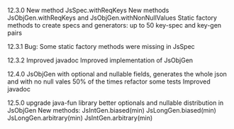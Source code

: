 12.3.0 
New method JsSpec.withReqKeys
New methods JsObjGen.withReqKeys and JsObjGen.withNonNullValues
Static factory methods to create specs and generators: up to 50 key-spec and key-gen pairs

12.3.1
Bug: Some static factory methods were missing in JsSpec

12.3.2
Improved javadoc
Improved implementation of JsObjGen 

12.4.0
JsObjGen with optional and nullable fields, generates the whole json and with no null vales 50% of the times
refactor some tests
Improved javadoc

12.5.0
upgrade java-fun library
better optionals and nullable distribution in JsObjGen
New methods:
 JsIntGen.biased(min)
 JsLongGen.biased(min)
 JsLongGen.arbitrary(min)
 JsIntGen.arbitrary(min)